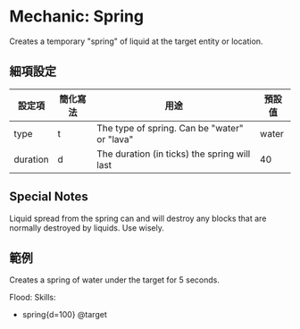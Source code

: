 Mechanic: Spring
================

Creates a temporary "spring" of liquid at the target entity or location.

細項設定
----------

| 設定項 | 簡化寫法 | 用途 | 預設值 |
|-----------|---------|----------------------------------------------|---------------|
| type  | t | The type of spring. Can be "water" or "lava" | water |
| duration  | d   | The duration (in ticks) the spring will last | 40|

  

Special Notes
-------------

Liquid spread from the spring can and will destroy any blocks that are
normally destroyed by liquids. Use wisely.

範例
--------

Creates a spring of water under the target for 5 seconds.

Flood:
  Skills:
  - spring{d=100} @target
